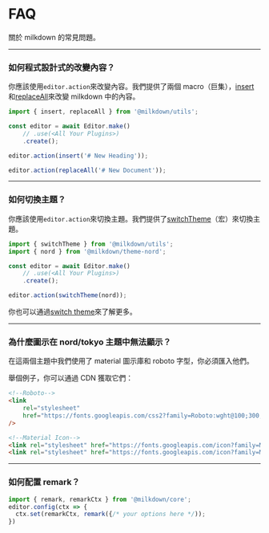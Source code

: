 # FAQ

關於 milkdown 的常見問題。

---

### 如何程式設計式的改變內容？

你應該使用`editor.action`來改變內容。我們提供了兩個 macro（巨集），[insert](/macros#insert)和[replaceAll](/macros#replaceAll)來改變 milkdown 中的內容。

```typescript
import { insert, replaceAll } from '@milkdown/utils';

const editor = await Editor.make()
    // .use(<All Your Plugins>)
    .create();

editor.action(insert('# New Heading'));

editor.action(replaceAll('# New Document'));
```

---

### 如何切換主題？

你應該使用`editor.action`來切換主題。我們提供了[switchTheme](/macros#switchtheme)（宏）來切換主題。

```typescript
import { switchTheme } from '@milkdown/utils';
import { nord } from '@milkdown/theme-nord';

const editor = await Editor.make()
    // .use(<All Your Plugins>)
    .create();

editor.action(switchTheme(nord));
```

你也可以通過[switch theme](/using-themes#switch-theme)來了解更多。

---

### 為什麼圖示在 nord/tokyo 主題中無法顯示？

在這兩個主題中我們使用了 material 圖示庫和 roboto 字型，你必須匯入他們。

舉個例子，你可以通過 CDN 獲取它們：

```html
<!--Roboto-->
<link
    rel="stylesheet"
    href="https://fonts.googleapis.com/css2?family=Roboto:wght@100;300;400;500;700;900&display=swap"
/>

<!--Material Icon-->
<link rel="stylesheet" href="https://fonts.googleapis.com/icon?family=Material+Icons" />
<link rel="stylesheet" href="https://fonts.googleapis.com/icon?family=Material+Icons+Outlined" />
```

---

### 如何配置 remark？

```typescript
import { remark, remarkCtx } from '@milkdown/core';
editor.config(ctx => {
  ctx.set(remarkCtx, remark({/* your options here */));
})
```
